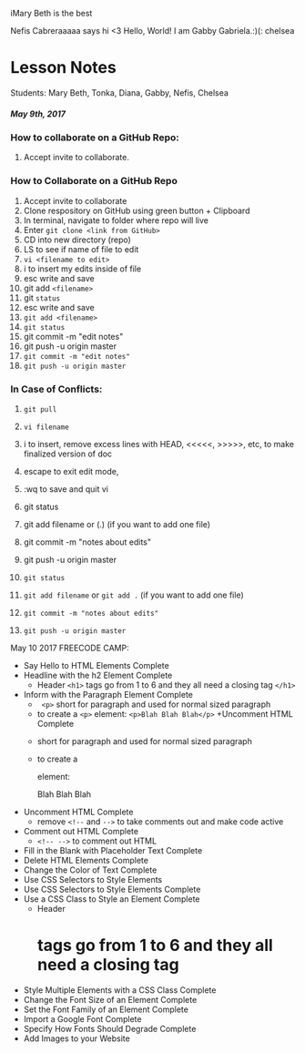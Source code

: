 iMary Beth is the best

Nefis Cabreraaaaa says hi
<3
Hello, World! I am Gabby Gabriela.:)(:
chelsea 

# Lesson Notes 

Students: Mary Beth, Tonka, Diana, Gabby, Nefis, Chelsea
##### May 9th, 2017

### How to collaborate on a GitHub Repo:
1. Accept invite to collaborate.
### How to Collaborate on a GitHub Repo
1. Accept invite to collaborate
1. Clone respository on GitHub using green button + Clipboard
1. In terminal, navigate to folder where repo will live
1. Enter `git clone <link from GitHub>`
1. CD into new directory (repo)
1. LS to see if name of file to edit
1. `vi <filename to edit>`
1. i to insert my edits inside of file
1. esc write and save
1. git add `<filename>`
1. git `status`
1. esc write and save 
1. `git add <filename>`
1. `git status`
1. git commit -m "edit notes"
1. git push -u origin master
1. `git commit -m "edit notes"`
1. `git push -u origin master`


### In Case of Conflicts:
1. `git pull`
1. `vi filename`
1. i to insert, remove excess lines with HEAD, <<<<<, >>>>>, etc, to make finalized version of doc
1. escape to exit edit mode,
1. :wq  to save and quit vi
1. git status
1. git add filename  or  (.) (if you want to add one file)
1. git commit -m "notes about edits"
1. git push -u origin master

1. `git status`
1. `git add filename`  or  `git add .` (if you want to add one file)
1. `git commit -m "notes about edits"`
1. `git push -u origin master`

May 10 2017 FREECODE CAMP:
+ Say Hello to HTML Elements Complete
+ Headline with the h2 Element Complete
  + Header `<h1>` tags go from 1 to 6 and they all need a closing tag `</h1>`
+ Inform with the Paragraph Element Complete
  + ` <p>` short for paragraph and used for normal sized paragraph
  + to create a `<p>` element: `<p>Blah Blah Blah</p>`
+Uncomment HTML Complete
  +  <p> short for paragraph and used for normal sized paragraph
  + to create a <p> element: <p>Blah Blah Blah</p>
+ Uncomment HTML Complete
  + remove `<!--` and `-->` to take comments out and make code active
+ Comment out HTML Complete
  + `<!-- -->` to comment out HTML
+ Fill in the Blank with Placeholder Text Complete
+ Delete HTML Elements Complete
+ Change the Color of Text Complete
+ Use CSS Selectors to Style Elements
+ Use CSS Selectors to Style Elements Complete
+ Use a CSS Class to Style an Element Complete
  + Header <h1> tags go from 1 to 6 and they all need a closing tag </h1>
+ Style Multiple Elements with a CSS Class Complete
+ Change the Font Size of an Element Complete
+ Set the Font Family of an Element Complete
+ Import a Google Font Complete
+ Specify How Fonts Should Degrade Complete
+ Add Images to your Website

